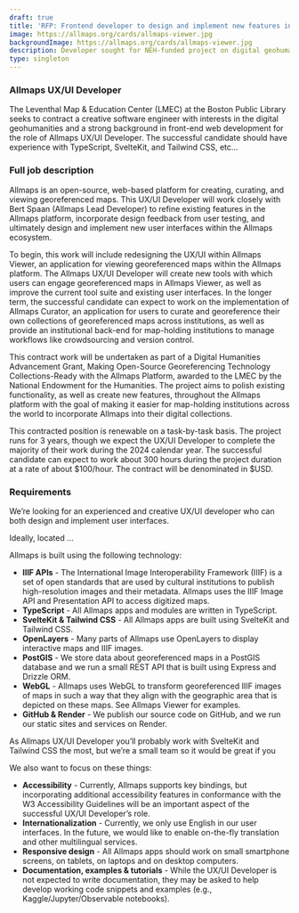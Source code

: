 ```yaml
---
draft: true
title: 'RFP: Frontend developer to design and implement new features in Allmaps platform'
image: https://allmaps.org/cards/allmaps-viewer.jpg
backgroundImage: https://allmaps.org/cards/allmaps-viewer.jpg
description: Developer sought for NEH-funded project on digital geohumanities
type: singleton
---
```


### Allmaps UX/UI Developer

The Leventhal Map & Education Center (LMEC) at the Boston Public Library seeks to contract a creative software engineer with interests in the digital geohumanities and a strong background in front-end web development for the role of Allmaps UX/UI Developer. The successful candidate should have experience with TypeScript, SvelteKit, and Tailwind CSS, etc…

<!-- {{< figure src="https://allmaps.org/cards/allmaps-editor.jpg" caption="An atlas in Allmaps Editor" >}} -->

### Full job description

Allmaps is an open-source, web-based platform for creating, curating, and viewing georeferenced maps. This UX/UI Developer will work closely with Bert Spaan (Allmaps Lead Developer) to refine existing features in the Allmaps platform, incorporate design feedback from user testing, and ultimately design and implement new user interfaces within the Allmaps ecosystem.

To begin, this work will include redesigning the UX/UI within Allmaps Viewer, an application for viewing georeferenced maps within the Allmaps platform. The Allmaps UX/UI Developer will create new tools with which users can engage georeferenced maps in Allmaps Viewer, as well as improve the current tool suite and existing user interfaces. In the longer term, the successful candidate can expect to work on the implementation of Allmaps Curator, an application for users to curate and georeference their own collections of georeferenced maps across institutions, as well as provide an institutional back-end for map-holding institutions to manage workflows like crowdsourcing and version control.

This contract work will be undertaken as part of a Digital Humanities Advancement Grant, Making Open-Source Georeferencing Technology Collections-Ready with the Allmaps Platform, awarded to the LMEC by the National Endowment for the Humanities. The project aims to polish existing functionality, as well as create new features, throughout the Allmaps platform with the goal of making it easier for map-holding institutions across the world to incorporate Allmaps into their digital collections.

This contracted position is renewable on a task-by-task basis. The project runs for 3 years, though we expect the UX/UI Developer to complete the majority of their work during the 2024 calendar year. The successful candidate can expect to work about 300 hours during the project duration at a rate of about $100/hour. The contract will be denominated in $USD.

### Requirements

We’re looking for an experienced and creative UX/UI developer who can both design and implement user interfaces.

Ideally, located ...

Allmaps is built using the following technology:

* **IIIF APIs** - The International Image Interoperability Framework (IIIF) is a set of open standards that are used by cultural institutions to publish high-resolution images and their metadata. Allmaps uses the IIIF Image API and Presentation API to access digitized maps.
* **TypeScript** - All Allmaps apps and modules are written in TypeScript.
* **SvelteKit & Tailwind CSS** - All Allmaps apps are built using SvelteKit and Tailwind CSS.
* **OpenLayers** - Many parts of Allmaps use OpenLayers to display interactive maps and IIIF images.
* **PostGIS** - We store data about georeferenced maps in a PostGIS database and we run a small REST API that is built using Express and Drizzle ORM.
* **WebGL** - Allmaps uses WebGL to transform georeferenced IIIF images of maps in such a way that they align with the geographic area that is depicted on these maps. See Allmaps Viewer for examples.
* **GitHub & Render** - We publish our source code on GitHub, and we run our static sites and services on Render.

As Allmaps UX/UI Developer you’ll probably work with SvelteKit and Tailwind CSS the most, but we’re a small team so it would be great if you

We also want to focus on these things:

* **Accessibility** - Currently, Allmaps supports key bindings, but incorporating additional accessibility features in conformance with the W3 Accessibility Guidelines will be an important aspect of the successful UX/UI Developer’s role.
* **Internationalization** - Currently, we only use English in our user interfaces. In the future, we would like to enable on-the-fly translation and other multilingual services.
* **Responsive design** - All Allmaps apps should work on small smartphone screens, on tablets, on laptops and on desktop computers.
* **Documentation, examples & tutorials** - While the UX/UI Developer is not expected to write documentation, they may be asked to help develop working code snippets and examples (e.g., Kaggle/Jupyter/Observable notebooks).
